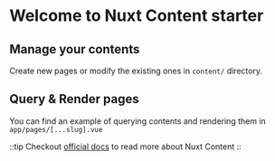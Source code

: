 # Welcome to Nuxt Content starter

## Manage your contents

Create new pages or modify the existing ones in `content/` directory.

## Query & Render pages

You can find an example of querying contents and rendering them in `app/pages/[...slug].vue`

::tip
Checkout [official docs][docs] to read more about Nuxt Content
::



[docs]: https://content3.nuxt.dev